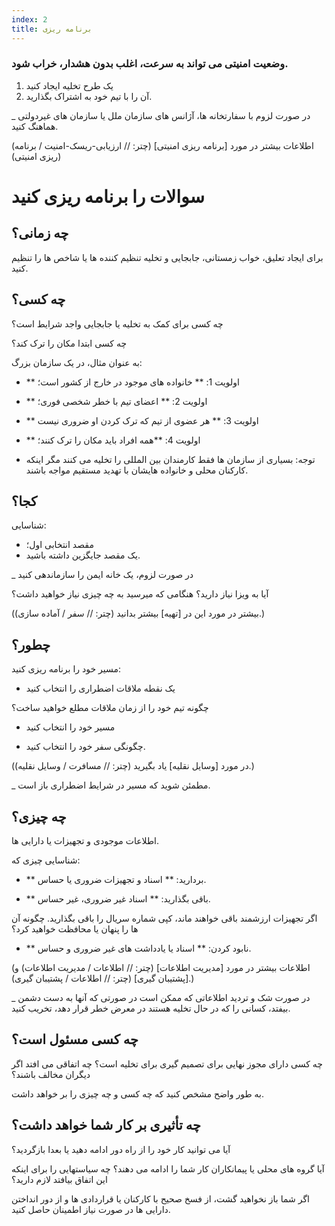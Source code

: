 ```yaml
---
index: 2
title: برنامه ریزی
---
```

### وضعیت امنیتی می تواند به سرعت، اغلب بدون هشدار، خراب شود.

1.  یک طرح تخلیه ایجاد کنید
2.  آن را با تیم خود به اشتراک بگذارید.

_ در صورت لزوم با سفارتخانه ها، آژانس های سازمان ملل یا سازمان های غیردولتی هماهنگ کنید.

(اطلاعات بیشتر در مورد [برنامه ریزی امنیتی] (چتر: // ارزیابی-ریسک-امنیت / برنامه ریزی امنیتی))

# سوالات را برنامه ریزی کنید

## چه زمانی؟

برای ایجاد تعلیق، خواب زمستانی، جابجایی و تخلیه تنظیم کننده ها یا شاخص ها را تنظیم کنید.

## چه کسی؟

چه کسی برای کمک به تخلیه یا جابجایی واجد شرایط است؟

چه کسی ابتدا مکان را ترک کند؟

به عنوان مثال، در یک سازمان بزرگ:

*   ** اولویت 1: ** خانواده های موجود در خارج از کشور است؛
*   ** اولویت 2: ** اعضای تیم با خطر شخصی فوری؛
*   ** اولویت 3: ** هر عضوی از تیم که ترک کردن او ضروری نیست
*   ** اولویت 4: **همه افراد باید مکان را ترک کنند؛

* توجه: بسیاری از سازمان ها فقط کارمندان بین المللی را تخلیه می کنند مگر اینکه کارکنان محلی و خانواده هایشان با تهدید مستقیم مواجه باشند.

## کجا؟

شناسایی:

*   مقصد انتخابی اول؛
*   یک مقصد جایگزین داشته باشید.

_ در صورت لزوم، یک خانه ایمن را سازماندهی کنید

آیا به ویزا نیاز دارید؟ هنگامی که میرسید به چه چیزی نیاز خواهید داشت؟

(بیشتر در مورد این در [تهیه] بیشتر بدانید (چتر: // سفر / آماده سازی).)

## چطور؟

مسیر خود را برنامه ریزی کنید:

*   یک نقطه ملاقات اضطراری را انتخاب کنید

چگونه تیم خود را از زمان ملاقات مطلع خواهید ساخت؟

*   مسیر خود را انتخاب کنید

*   چگونگی سفر خود را انتخاب کنید.

(در مورد [وسایل نقلیه] یاد بگیرید (چتر: // مسافرت / وسایل نقلیه).)

_ مطمئن شوید که مسیر در شرایط اضطراری باز است.

## چه چیزی؟

اطلاعات موجودی و تجهیزات یا دارایی ها.

شناسایی چیزی که:

*   ** بردارید: ** اسناد و تجهیزات ضروری یا حساس.

*   ** باقی بگذارید: ** اسناد غیر ضروری، غیر حساس.

اگر تجهیزات ارزشمند باقی خواهند ماند، کپی شماره سریال را باقی بگذارید. چگونه آن ها را پنهان یا محافظت خواهید کرد؟

*   ** نابود کردن: ** اسناد یا یادداشت های غیر ضروری و حساس.

(اطلاعات بیشتر در مورد [مدیریت اطلاعات] (چتر: // اطلاعات / مدیریت اطلاعات) و [پشتیبان گیری] (چتر: // اطلاعات / پشتیبان گیری).)

_ در صورت شک و تردید اطلاعاتی که ممکن است در صورتی که آنها به دست دشمن بیفتد، کسانی را که در حال تخلیه هستند در معرض خطر قرار دهد، تخریب کنید.

## چه کسی مسئول است؟

چه کسی دارای مجوز نهایی برای تصمیم گیری برای تخلیه است؟ چه اتفاقی می افتد اگر دیگران مخالف باشند؟

به طور واضح مشخص کنید که چه کسی و چه چیزی را بر خواهد داشت.

## چه تأثیری بر کار شما خواهد داشت؟

آیا می توانید کار خود را از راه دور ادامه دهید یا بعدا بازگردید؟

آیا گروه های محلی یا پیمانکاران کار شما را ادامه می دهند؟ چه سیاستهایی را برای اینکه این اتفاق بیافتد  لازم دارید؟

اگر شما باز نخواهید گشت، از فسخ صحیح با کارکنان یا قراردادی ها و از دور انداختن دارایی ها در صورت نیاز اطمینان حاصل کنید.